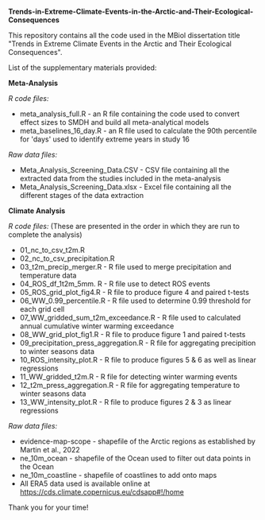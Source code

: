 **Trends-in-Extreme-Climate-Events-in-the-Arctic-and-Their-Ecological-Consequences**

This repository contains all the code used in the MBiol dissertation title "Trends in Extreme Climate Events in the Arctic and Their Ecological Consequences".

List of the supplementary materials provided:

**Meta-Analysis**

*R code files:*
- meta_analysis_full.R - an R file containing the code used to convert effect sizes to SMDH and build all meta-analytical models
- meta_baselines_16_day.R - an R file used to calculate the 90th percentile for 'days' used to identify extreme years in study 16

*Raw data files:*
- Meta_Analysis_Screening_Data.CSV - CSV file containing all the extracted data from the studies included in the meta-analysis
- Meta_Analysis_Screening_Data.xlsx - Excel file containing all the different stages of the data extraction

**Climate Analysis**

*R code files:*
(These are presented in the order in which they are run to complete the analysis)

- 01_nc_to_csv_t2m.R
- 02_nc_to_csv_precipitation.R
- 03_t2m_precip_merger.R - R file used to merge precipitation and temperature data
- 04_ROS_df_1t2m_5mm. R - R file use to detect ROS events
- 05_ROS_grid_plot_fig4.R - R file to produce figure 4 and paired t-tests
- 06_WW_0.99_percentile.R - R file used to determine 0.99 threshold for each grid cell
- 07_WW_gridded_sum_t2m_exceedance.R - R file used to calculated annual cumulative winter warming exceedance
- 08_WW_grid_plot_fig1.R - R file to produce figure 1 and paired t-tests
- 09_precipitation_press_aggregation.R - R file for aggregating precipition to winter seasons data
- 10_ROS_intensity_plot.R - R file to produce figures 5 & 6 as well as linear regressions
- 11_WW_gridded_t2m.R - R file for detecting winter warming events
- 12_t2m_press_aggregation.R - R file for aggregating temperature to winter seasons data
- 13_WW_intensity_plot.R - R file to produce figures 2 & 3 as linear regressions

*Raw data files:*
- evidence-map-scope - shapefile of the Arctic regions as established by Martin et al., 2022
- ne_10m_ocean - shapefile of the Ocean used to filter out data points in the Ocean
- ne_10m_coastline - shapefile of coastlines to add onto maps
- All ERA5 data used is available online at https://cds.climate.copernicus.eu/cdsapp#!/home

Thank you for your time!
